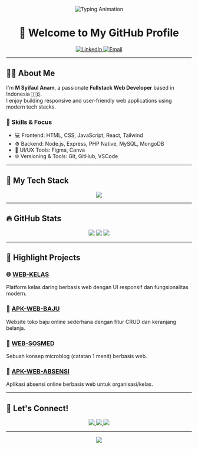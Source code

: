 <!-- Typing animation -->
<p align="center">
  <img src="https://readme-typing-svg.demolab.com?font=Fira+Code&weight=500&pause=1000&color=0AFFEF&center=true&vCenter=true&width=440&lines=Hi%2C+I'm+M+Syifaul+Anam!;Frontend+Developer;Backend+Developer;Clean+Code+Lover;Always+Learning+and+Building" alt="Typing Animation" />
</p>

<h1 align="center">🚀 Welcome to My GitHub Profile</h1>

<p align="center">
  <a href="https://www.linkedin.com/in/faul-nam-646965259" target="_blank">
    <img alt="LinkedIn" src="https://img.shields.io/badge/LinkedIn-blue?style=for-the-badge&logo=linkedin&logoColor=white" />
  </a>
  <a href="mailto:syifakul.anm@gmail.com">
    <img alt="Email" src="https://img.shields.io/badge/Gmail-D14836?style=for-the-badge&logo=gmail&logoColor=white" />
  </a>
</p>

---

## 👨‍💻 About Me

I'm **M Syifaul Anam**, a passionate **Fullstack Web Developer** based in Indonesia 🇮🇩.  
I enjoy building responsive and user-friendly web applications using modern tech stacks.

### 🧠 Skills & Focus
- 💻 Frontend: HTML, CSS, JavaScript, React, Tailwind
- ⚙️ Backend: Node.js, Express, PHP Native, MySQL, MongoDB
- 🎨 UI/UX Tools: Figma, Canva
- 🌐 Versioning & Tools: Git, GitHub, VSCode

---

## 🚀 My Tech Stack

<p align="center">
  <img src="https://skillicons.dev/icons?i=html,css,js,react,tailwind,php,nodejs,express,mysql,mongodb,figma,github,vscode" />
</p>

---

## 🔥 GitHub Stats

<p align="center">
  <img src="https://github-readme-stats.vercel.app/api?username=faulnam&show_icons=true&theme=radical" />
  <img src="https://github-readme-streak-stats.herokuapp.com/?user=faulnam&theme=radical" />
  <img src="https://github-readme-stats.vercel.app/api/top-langs/?username=faulnam&layout=compact&theme=radical" />
</p>

---

## 🚧 Highlight Projects

### 🌐 [WEB-KELAS](https://faulnam.github.io/WEB-KELAS)
Platform kelas daring berbasis web dengan UI responsif dan fungsionalitas modern.

### 🧵 [APK-WEB-BAJU](https://github.com/faulnam/Aplikasi-Web-Baju)
Website toko baju online sederhana dengan fitur CRUD dan keranjang belanja.

### 💬 [WEB-SOSMED](https://faulnam.github.io/catatansemenit/ctsemenit)
Sebuah konsep microblog (catatan 1 menit) berbasis web.

### 📅 [APK-WEB-ABSENSI](https://faulnam.github.io/APK-WEB-ABSENSI)
Aplikasi absensi online berbasis web untuk organisasi/kelas.


---

## 🤝 Let's Connect!

<p align="center">
  <a href="https://www.linkedin.com/in/faul-nam-646965259" target="_blank">
    <img src="https://img.shields.io/badge/LinkedIn-blue?style=for-the-badge&logo=linkedin&logoColor=white" />
  </a>
  <a href="mailto:syifakul.anm@gmail.com">
    <img src="https://img.shields.io/badge/Gmail-D14836?style=for-the-badge&logo=gmail&logoColor=white" />
  </a>
  <a href="https://faulnam.github.io/WEB-KELAS">
    <img src="https://img.shields.io/badge/Portfolio-0A66C2?style=for-the-badge&logo=github&logoColor=white" />
  </a>
</p>

---

<p align="center">
  <img src="https://capsule-render.vercel.app/api?type=waving&color=0AFFEF&height=100&section=footer" />
</p>
